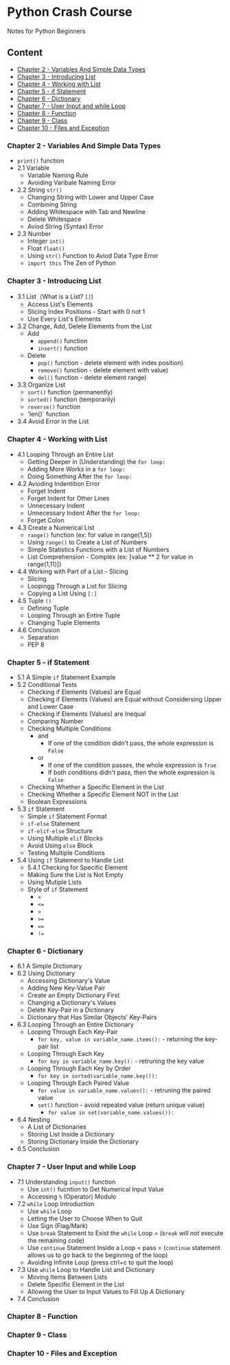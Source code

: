 Python Crash Course
===========================
Notes for Python Beginners

## Content
* [Chapter 2 - Variables And Simple Data Types](#Chapter-2---Variables-And-Simple-Data-Types) 
* [Chapter 3 - Introducing List](#Chapter-3---Introducing-List) 
* [Chapter 4 - Working with List](#Chapter-4---Working-with-List) 
* [Chapter 5 - if Statement](#Chapter-5---if-Statement)
* [Chapter 6 - Dictionary](#Chapter-6---Dictionary)
* [Chapter 7 - User Input and while Loop](#Chapter-7---User-Input-and-while-Loop)
* [Chapter 8 - Function](#Chapter-8---Function)
* [Chapter 9 - Class](#Chapter-9---Class)
* [Chapter 10 - Files and Exception](#Chapter-10---Files-and-Exception)

### Chapter 2 - Variables And Simple Data Types
* `print()` function
* 2.1 Variable
    * Variable Naming Rule
    * Avoiding Varibale Naming Error
* 2.2 String `str()`
    * Changing String with Lower and Upper Case
    * Combining String
    * Adding Whitespace with Tab and Newline
    * Delete Whitespace
    * Aviod String (Syntax) Error
* 2.3 Number
    * Integer `int()`
    * Float `float()`
    * Using `str()` Function to Aviod Data Type Error
    * `import this` The Zen of Python

### Chapter 3 - Introducing List
* 3.1 List（What is a List? `[]`) 
    * Access List's Elements
    * Slicing Index Positions - Start with 0 not 1
    * Use Every List's Elements
* 3.2 Change, Add, Delete Elements from the List
    * Add
        * `append()` function
        * `insert()` function
    * Delete
        * `pop()` function - delete element with index position)
        * `remove()` function - delete element with value)
        * `del()` function - delete element range)
* 3.3 Organize List
    * `sort()` function (permanently)
    * `sorted()` function (temporarily)
    * `reverse()` function 
    * 'len()` function
* 3.4 Avoid Error in the List


### Chapter 4 - Working with List
* 4.1 Looping Through an Entire List
    * Getting Deeper in (Understanding) the `for loop:`
    * Adding More Works in a `for loop:`
    * Doing Something After the `for loop:`
* 4.2 Avioding Indentition Error
    * Forget Indent
    * Forget Indent for Other Lines
    * Unnecessary Indent
    * Unnecessary Indent After the `for loop:`
    * Forget Colon
* 4.3 Create a Numerical List  
    * `range()` function (ex: for value in range(1,5))
    * Using `range()` to Create a List of Numbers
    * Simple Statistics Functions with a List of Numbers
    * List Comprehension - Complex (ex: [value ** 2 for value in range(1,11)])
* 4.4 Working with Part of a List - Slicing
    * Slicing 
    * Loopingg Through a List for Slicing
    * Copying a List Using `[:]`
* 4.5 Tuple `()`
    * Defining Tuple
    * Looping Through an Entire Tuple
    * Changing Tuple Elements
* 4.6 Conclusion
    * Separation
    * PEP 8
    
### Chapter 5 - if Statement
* 5.1 A Simple `if` Statement Example
* 5.2 Conditional Tests
    * Checking if Elements (Values) are Equal
    * Checking if Elements (Values) are Equal without Considersing Upper and Lower Case
    * Checking if Elements (Values) are Inequal
    * Comparing Number
    * Checking Multiple Conditions 
        * and 
            * If one of the condition didn't pass, the whole expression is `False`
        * or 
            * If one of the condition passes, the whole expression is `True`
            * If both conditions didn't pass, then the whole expression is `False`
    * Checking Whether a Specific Element in the List
    * Checking Whether a Specific Element NOT in the List
    * Boolean Expressions
* 5.3 `if` Statement
    * Simple `if` Statement Format 
    * `if-else` Statement
    * `if-elif-else` Structure
    * Using Multiple `elif` Blocks
    * Avoid Using `else` Block 
    * Testing Multiple Conditions
* 5.4 Using `if` Statement to Handle List
    * 5.4.1 Checking for Specific Element
    * Making Sure the List is Not Empty
    * Using Mutiple Lists
    * Style of `if` Statement 
       * `<`
       * `<=`
       * `>`
       * `>=`
       * `==`
       * `!=`
### Chapter 6 - Dictionary 
* 6.1 A Simple Dictionary
* 6.2 Using Dictionary
    * Accessing Dictionary's Value
    * Adding New Key-Value Pair
    * Create an Empty Dictionary First
    * Changing a Dictionary's Values
    * Delete Key-Pair in a Dictionary
    * Dictionary that Has Similar Objects' Key-Pairs
* 6.3 Looping Through an Entire Dictionary
    * Looping Through Each Key-Pair
        * `for key, value in variable_name.items():` - returning the key-pair list
    * Looping Through Each Key
        * `for key in variable_name.key():` - retruning the key value
    * Looping Through Each Key by Order
        *  `for key in sorted(variable_name.key()):`
    * Looping Through Each Paired Value
        * `for value in variable_name.values():` - retruning the paired value
        * `set()` function - avoid repeated value (return unique value)
            * `for value in set(variable_name.values()):`
* 6.4 Nesting 
    * A List of Dictionaries
    * Storing List Inside a Dictionary
    * Storing Dictionary Inside the Dictionary
* 6.5 Conclusion
### Chapter 7 - User Input and while Loop
* 7.1 Understanding `input()` function
    * Use `int()` fucntion to Get Numerical Input Value
    * Accessing `%` (Operator) Modulo
* 7.2 `while` Loop Introduction
    * Use `while` Loop
    * Letting the User to Choose When to Quit
    * Use Sign (Flag/Mark)
    * Use `break` Statement to Exist the `while` Loop = (`break` *will not* execute the remaining code)
    * Use `continue` Statement Inside a Loop = pass = (`continue` statement allows us to go back to the beginning of the loop)
    * Avoiding Infinite Loop (press ctrl+c to quit the loop)
* 7.3 Use `while` Loop to Handle List and Dictionary
    * Moving Items Between Lists
    * Delete Specific Element in the List
    * Allowing the User to Input Values to Fill Up A Dictionary
* 7.4 Conclusion
### Chapter 8 - Function
### Chapter 9 - Class
### Chapter 10 - Files and Exception
